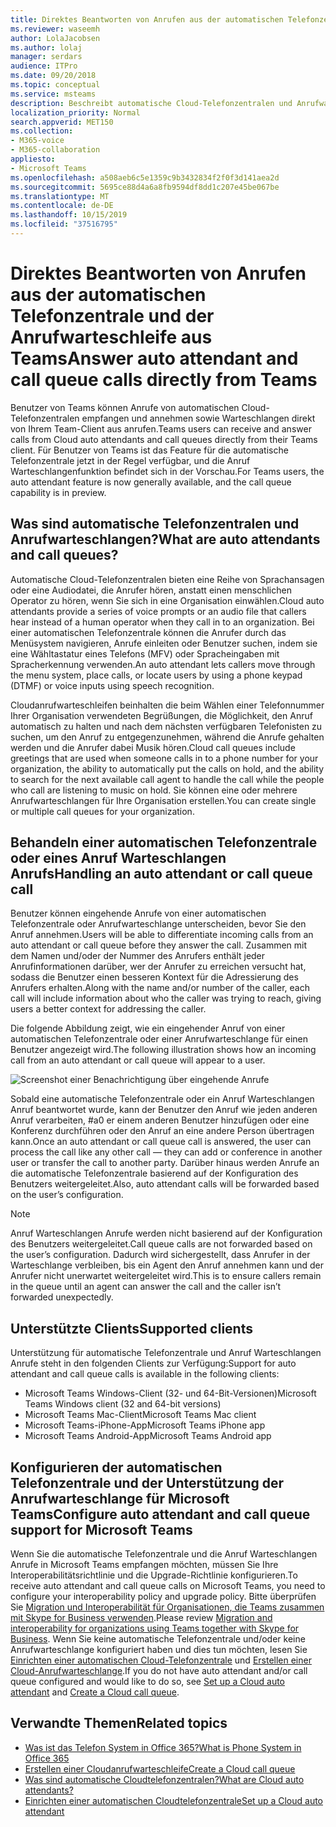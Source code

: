 ```yaml
---
title: Direktes Beantworten von Anrufen aus der automatischen Telefonzentrale und der Anrufwarteschleife aus Teams
ms.reviewer: waseemh
author: LolaJacobsen
ms.author: lolaj
manager: serdars
audience: ITPro
ms.date: 09/20/2018
ms.topic: conceptual
ms.service: msteams
description: Beschreibt automatische Cloud-Telefonzentralen und Anrufwarteschlangen und erläutert, wie Sie diese Anrufe in Teams annehmen können.
localization_priority: Normal
search.appverid: MET150
ms.collection:
- M365-voice
- M365-collaboration
appliesto:
- Microsoft Teams
ms.openlocfilehash: a508aeb6c5e1359c9b3432834f2f0f3d141aea2d
ms.sourcegitcommit: 5695ce88d4a6a8fb9594df8dd1c207e45be067be
ms.translationtype: MT
ms.contentlocale: de-DE
ms.lasthandoff: 10/15/2019
ms.locfileid: "37516795"
---
```

<a name="answer-auto-attendant-and-call-queue-calls-directly-from-teams"></a><span data-ttu-id="83651-103">Direktes Beantworten von Anrufen aus der automatischen Telefonzentrale und der Anrufwarteschleife aus Teams</span><span class="sxs-lookup"><span data-stu-id="83651-103">Answer auto attendant and call queue calls directly from Teams</span></span>
===========================================================

<span data-ttu-id="83651-104">Benutzer von Teams können Anrufe von automatischen Cloud-Telefonzentralen empfangen und annehmen sowie Warteschlangen direkt von Ihrem Team-Client aus anrufen.</span><span class="sxs-lookup"><span data-stu-id="83651-104">Teams users can receive and answer calls from Cloud auto attendants and call queues directly from their Teams client.</span></span> <span data-ttu-id="83651-105">Für Benutzer von Teams ist das Feature für die automatische Telefonzentrale jetzt in der Regel verfügbar, und die Anruf Warteschlangenfunktion befindet sich in der Vorschau.</span><span class="sxs-lookup"><span data-stu-id="83651-105">For Teams users, the auto attendant feature is now generally available, and the call queue capability is in preview.</span></span> 

## <a name="what-are-auto-attendants-and-call-queues"></a><span data-ttu-id="83651-106">Was sind automatische Telefonzentralen und Anrufwarteschlangen?</span><span class="sxs-lookup"><span data-stu-id="83651-106">What are auto attendants and call queues?</span></span>

<span data-ttu-id="83651-107">Automatische Cloud-Telefonzentralen bieten eine Reihe von Sprachansagen oder eine Audiodatei, die Anrufer hören, anstatt einen menschlichen Operator zu hören, wenn Sie sich in eine Organisation einwählen.</span><span class="sxs-lookup"><span data-stu-id="83651-107">Cloud auto attendants provide a series of voice prompts or an audio file that callers hear instead of a human operator when they call in to an organization.</span></span> <span data-ttu-id="83651-108">Bei einer automatischen Telefonzentrale können die Anrufer durch das Menüsystem navigieren, Anrufe einleiten oder Benutzer suchen, indem sie eine Wähltastatur eines Telefons (MFV) oder Spracheingaben mit Spracherkennung verwenden.</span><span class="sxs-lookup"><span data-stu-id="83651-108">An auto attendant lets callers move through the menu system, place calls, or locate users by using a phone keypad (DTMF) or voice inputs using speech recognition.</span></span>

<span data-ttu-id="83651-109">Cloudanrufwarteschleifen beinhalten die beim Wählen einer Telefonnummer Ihrer Organisation verwendeten Begrüßungen, die Möglichkeit, den Anruf automatisch zu halten und nach dem nächsten verfügbaren Telefonisten zu suchen, um den Anruf zu entgegenzunehmen, während die Anrufe gehalten werden und die Anrufer dabei Musik hören.</span><span class="sxs-lookup"><span data-stu-id="83651-109">Cloud call queues include greetings that are used when someone calls in to a phone number for your organization, the ability to automatically put the calls on hold, and the ability to search for the next available call agent to handle the call while the people who call are listening to music on hold.</span></span> <span data-ttu-id="83651-110">Sie können eine oder mehrere Anrufwarteschlangen für Ihre Organisation erstellen.</span><span class="sxs-lookup"><span data-stu-id="83651-110">You can create single or multiple call queues for your organization.</span></span>

## <a name="handling-an-auto-attendant-or-call-queue-call"></a><span data-ttu-id="83651-111">Behandeln einer automatischen Telefonzentrale oder eines Anruf Warteschlangen Anrufs</span><span class="sxs-lookup"><span data-stu-id="83651-111">Handling an auto attendant or call queue call</span></span>

<span data-ttu-id="83651-112">Benutzer können eingehende Anrufe von einer automatischen Telefonzentrale oder Anrufwarteschlange unterscheiden, bevor Sie den Anruf annehmen.</span><span class="sxs-lookup"><span data-stu-id="83651-112">Users will be able to differentiate incoming calls from an auto attendant or call queue before they answer the call.</span></span> <span data-ttu-id="83651-113">Zusammen mit dem Namen und/oder der Nummer des Anrufers enthält jeder Anrufinformationen darüber, wer der Anrufer zu erreichen versucht hat, sodass die Benutzer einen besseren Kontext für die Adressierung des Anrufers erhalten.</span><span class="sxs-lookup"><span data-stu-id="83651-113">Along with the name and/or number of the caller, each call will include information about who the caller was trying to reach, giving users a better context for addressing the caller.</span></span>

<span data-ttu-id="83651-114">Die folgende Abbildung zeigt, wie ein eingehender Anruf von einer automatischen Telefonzentrale oder einer Anrufwarteschlange für einen Benutzer angezeigt wird.</span><span class="sxs-lookup"><span data-stu-id="83651-114">The following illustration shows how an incoming call from an auto attendant or call queue will appear to a user.</span></span>

![Screenshot einer Benachrichtigung über eingehende Anrufe](media/answer-auto-attendant-and-call-queue-calls-image1.png)

<span data-ttu-id="83651-116">Sobald eine automatische Telefonzentrale oder ein Anruf Warteschlangen Anruf beantwortet wurde, kann der Benutzer den Anruf wie jeden anderen Anruf verarbeiten, #a0 er einem anderen Benutzer hinzufügen oder eine Konferenz durchführen oder den Anruf an eine andere Person übertragen kann.</span><span class="sxs-lookup"><span data-stu-id="83651-116">Once an auto attendant or call queue call is answered, the user can process the call like any other call &#x2014; they can add or conference in another user or transfer the call to another party.</span></span> <span data-ttu-id="83651-117">Darüber hinaus werden Anrufe an die automatische Telefonzentrale basierend auf der Konfiguration des Benutzers weitergeleitet.</span><span class="sxs-lookup"><span data-stu-id="83651-117">Also, auto attendant calls will be forwarded based on the user’s configuration.</span></span>

> [!NOTE] 
> <span data-ttu-id="83651-118">Anruf Warteschlangen Anrufe werden nicht basierend auf der Konfiguration des Benutzers weitergeleitet.</span><span class="sxs-lookup"><span data-stu-id="83651-118">Call queue calls are not forwarded based on the user’s configuration.</span></span> <span data-ttu-id="83651-119">Dadurch wird sichergestellt, dass Anrufer in der Warteschlange verbleiben, bis ein Agent den Anruf annehmen kann und der Anrufer nicht unerwartet weitergeleitet wird.</span><span class="sxs-lookup"><span data-stu-id="83651-119">This is to ensure callers remain in the queue until an agent can answer the call and the caller isn’t forwarded unexpectedly.</span></span>

## <a name="supported-clients"></a><span data-ttu-id="83651-120">Unterstützte Clients</span><span class="sxs-lookup"><span data-stu-id="83651-120">Supported clients</span></span>

<span data-ttu-id="83651-121">Unterstützung für automatische Telefonzentrale und Anruf Warteschlangen Anrufe steht in den folgenden Clients zur Verfügung:</span><span class="sxs-lookup"><span data-stu-id="83651-121">Support for auto attendant and call queue calls is available in the following clients:</span></span>

-   <span data-ttu-id="83651-122">Microsoft Teams Windows-Client (32- und 64-Bit-Versionen)</span><span class="sxs-lookup"><span data-stu-id="83651-122">Microsoft Teams Windows client (32 and 64-bit versions)</span></span>
-   <span data-ttu-id="83651-123">Microsoft Teams Mac-Client</span><span class="sxs-lookup"><span data-stu-id="83651-123">Microsoft Teams Mac client</span></span>
-   <span data-ttu-id="83651-124">Microsoft Teams-iPhone-App</span><span class="sxs-lookup"><span data-stu-id="83651-124">Microsoft Teams iPhone app</span></span>
-   <span data-ttu-id="83651-125">Microsoft Teams Android-App</span><span class="sxs-lookup"><span data-stu-id="83651-125">Microsoft Teams Android app</span></span>

## <a name="configure-auto-attendant-and-call-queue-support-for-microsoft-teams"></a><span data-ttu-id="83651-126">Konfigurieren der automatischen Telefonzentrale und der Unterstützung der Anrufwarteschlange für Microsoft Teams</span><span class="sxs-lookup"><span data-stu-id="83651-126">Configure auto attendant and call queue support for Microsoft Teams</span></span>

<span data-ttu-id="83651-127">Wenn Sie die automatische Telefonzentrale und die Anruf Warteschlangen Anrufe in Microsoft Teams empfangen möchten, müssen Sie Ihre Interoperabilitätsrichtlinie und die Upgrade-Richtlinie konfigurieren.</span><span class="sxs-lookup"><span data-stu-id="83651-127">To receive auto attendant and call queue calls on Microsoft Teams, you need to configure your interoperability policy and upgrade policy.</span></span> <span data-ttu-id="83651-128">Bitte überprüfen Sie [Migration und Interoperabilität für Organisationen, die Teams zusammen mit Skype for Business verwenden](migration-interop-guidance-for-teams-with-skype.md).</span><span class="sxs-lookup"><span data-stu-id="83651-128">Please review [Migration and interoperability for organizations using Teams together with Skype for Business](migration-interop-guidance-for-teams-with-skype.md).</span></span> <span data-ttu-id="83651-129">Wenn Sie keine automatische Telefonzentrale und/oder keine Anrufwarteschlange konfiguriert haben und dies tun möchten, lesen Sie [Einrichten einer automatischen Cloud-Telefonzentrale](create-a-phone-system-auto-attendant.md) und [Erstellen einer Cloud-Anrufwarteschlange](create-a-phone-system-call-queue.md).</span><span class="sxs-lookup"><span data-stu-id="83651-129">If you do not have auto attendant and/or call queue configured and would like to do so, see [Set up a Cloud auto attendant](create-a-phone-system-auto-attendant.md) and [Create a Cloud call queue](create-a-phone-system-call-queue.md).</span></span>

## <a name="related-topics"></a><span data-ttu-id="83651-130">Verwandte Themen</span><span class="sxs-lookup"><span data-stu-id="83651-130">Related topics</span></span>

-   [<span data-ttu-id="83651-131">Was ist das Telefon System in Office 365?</span><span class="sxs-lookup"><span data-stu-id="83651-131">What is Phone System in Office 365</span></span>](what-is-phone-system-in-office-365.md)
-   [<span data-ttu-id="83651-132">Erstellen einer Cloudanrufwarteschleife</span><span class="sxs-lookup"><span data-stu-id="83651-132">Create a Cloud call queue</span></span>](create-a-phone-system-call-queue.md)
-   [<span data-ttu-id="83651-133">Was sind automatische Cloudtelefonzentralen?</span><span class="sxs-lookup"><span data-stu-id="83651-133">What are Cloud auto attendants?</span></span>](what-are-phone-system-auto-attendants.md)
-   [<span data-ttu-id="83651-134">Einrichten einer automatischen Cloudtelefonzentrale</span><span class="sxs-lookup"><span data-stu-id="83651-134">Set up a Cloud auto attendant</span></span>](create-a-phone-system-auto-attendant.md)

